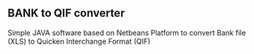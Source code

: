 ## BANK to QIF converter

Simple JAVA software based on Netbeans Platform to convert Bank file (XLS) to Quicken Interchange Format (QIF)
